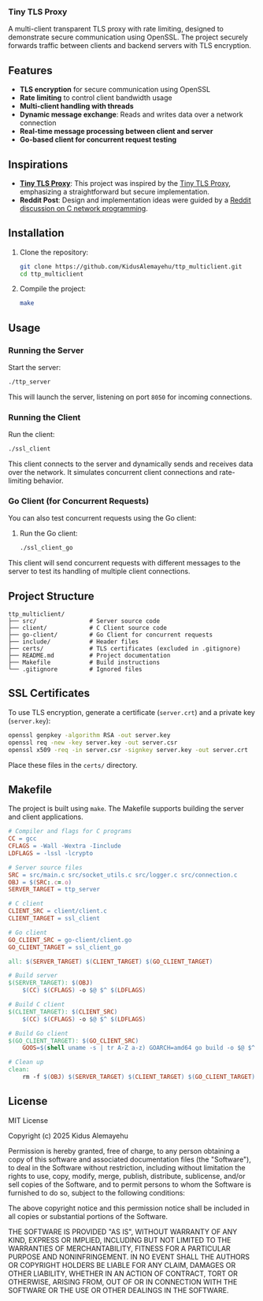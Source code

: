 ### Tiny TLS Proxy

A multi-client transparent TLS proxy with rate limiting, designed to demonstrate secure communication using OpenSSL. The project securely forwards traffic between clients and backend servers with TLS encryption.

## Features

- **TLS encryption** for secure communication using OpenSSL
- **Rate limiting** to control client bandwidth usage
- **Multi-client handling with threads**
- **Dynamic message exchange**: Reads and writes data over a network connection
- **Real-time message processing between client and server**
- **Go-based client for concurrent request testing**

## Inspirations

- **[Tiny TLS Proxy](https://github.com/Theldus/ttp)**: This project was inspired by the [Tiny TLS Proxy](https://github.com/Theldus/ttp), emphasizing a straightforward but secure implementation.
- **Reddit Post**: Design and implementation ideas were guided by a [Reddit discussion on C network programming](https://www.reddit.com/r/networking/comments/xxxxxx).

## Installation

1. Clone the repository:

   ```bash
   git clone https://github.com/KidusAlemayehu/ttp_multiclient.git
   cd ttp_multiclient
   ```


2. Compile the project:
   ```bash
   make
   ```

## Usage

### Running the Server

Start the server:

```bash
./ttp_server
```

This will launch the server, listening on port `8050` for incoming connections.

### Running the Client

Run the client:

```bash
./ssl_client
```

This client connects to the server and dynamically sends and receives data over the network. It simulates concurrent client connections and rate-limiting behavior.

### Go Client (for Concurrent Requests)

You can also test concurrent requests using the Go client:

1. Run the Go client:
   ```bash
   ./ssl_client_go
   ```

This client will send concurrent requests with different messages to the server to test its handling of multiple client connections.

## Project Structure

```
ttp_multiclient/
├── src/               # Server source code
├── client/            # C Client source code
├── go-client/         # Go Client for concurrent requests
├── include/           # Header files
├── certs/             # TLS certificates (excluded in .gitignore)
├── README.md          # Project documentation
├── Makefile           # Build instructions
└── .gitignore         # Ignored files
```

## SSL Certificates

To use TLS encryption, generate a certificate (`server.crt`) and a private key (`server.key`):

```bash
openssl genpkey -algorithm RSA -out server.key
openssl req -new -key server.key -out server.csr
openssl x509 -req -in server.csr -signkey server.key -out server.crt
```

Place these files in the `certs/` directory.

## Makefile

The project is built using `make`. The Makefile supports building the server and client applications.

```makefile
# Compiler and flags for C programs
CC = gcc
CFLAGS = -Wall -Wextra -Iinclude
LDFLAGS = -lssl -lcrypto

# Server source files
SRC = src/main.c src/socket_utils.c src/logger.c src/connection.c
OBJ = $(SRC:.c=.o)
SERVER_TARGET = ttp_server

# C client
CLIENT_SRC = client/client.c
CLIENT_TARGET = ssl_client

# Go client
GO_CLIENT_SRC = go-client/client.go
GO_CLIENT_TARGET = ssl_client_go

all: $(SERVER_TARGET) $(CLIENT_TARGET) $(GO_CLIENT_TARGET)

# Build server
$(SERVER_TARGET): $(OBJ)
	$(CC) $(CFLAGS) -o $@ $^ $(LDFLAGS)

# Build C client
$(CLIENT_TARGET): $(CLIENT_SRC)
	$(CC) $(CFLAGS) -o $@ $^ $(LDFLAGS)

# Build Go client
$(GO_CLIENT_TARGET): $(GO_CLIENT_SRC)
	GOOS=$(shell uname -s | tr A-Z a-z) GOARCH=amd64 go build -o $@ $^

# Clean up
clean:
	rm -f $(OBJ) $(SERVER_TARGET) $(CLIENT_TARGET) $(GO_CLIENT_TARGET)

```

## License

MIT License

Copyright (c) 2025 Kidus Alemayehu

Permission is hereby granted, free of charge, to any person obtaining a copy of this software and associated documentation files (the "Software"), to deal in the Software without restriction, including without limitation the rights to use, copy, modify, merge, publish, distribute, sublicense, and/or sell copies of the Software, and to permit persons to whom the Software is furnished to do so, subject to the following conditions:

The above copyright notice and this permission notice shall be included in all copies or substantial portions of the Software.

THE SOFTWARE IS PROVIDED "AS IS", WITHOUT WARRANTY OF ANY KIND, EXPRESS OR IMPLIED, INCLUDING BUT NOT LIMITED TO THE WARRANTIES OF MERCHANTABILITY, FITNESS FOR A PARTICULAR PURPOSE AND NONINFRINGEMENT. IN NO EVENT SHALL THE AUTHORS OR COPYRIGHT HOLDERS BE LIABLE FOR ANY CLAIM, DAMAGES OR OTHER LIABILITY, WHETHER IN AN ACTION OF CONTRACT, TORT OR OTHERWISE, ARISING FROM, OUT OF OR IN CONNECTION WITH THE SOFTWARE OR THE USE OR OTHER DEALINGS IN THE SOFTWARE.

